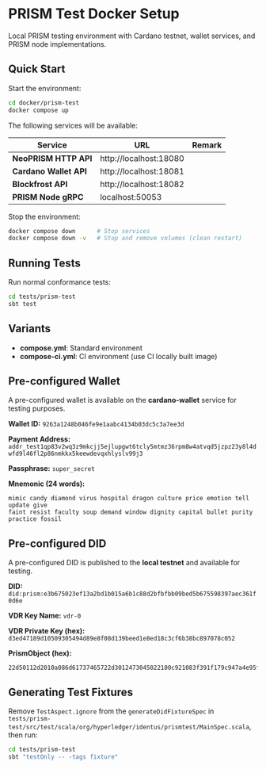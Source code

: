 # PRISM Test Docker Setup

Local PRISM testing environment with Cardano testnet, wallet services, and PRISM node implementations.

## Quick Start

Start the environment:

```sh
cd docker/prism-test
docker compose up
```

The following services will be available:

| Service                | URL                    | Remark                    |
|------------------------|------------------------|---------------------------|
| **NeoPRISM HTTP API**  | http://localhost:18080 |                           |
| **Cardano Wallet API** | http://localhost:18081 |                           |
| **Blockfrost API**     | http://localhost:18082 |                           |
| **PRISM Node gRPC**    | localhost:50053        |                           |

Stop the environment:

```sh
docker compose down      # Stop services
docker compose down -v   # Stop and remove volumes (clean restart)
```

## Running Tests

Run normal conformance tests:

```sh
cd tests/prism-test
sbt test
```

## Variants

- **compose.yml**: Standard environment
- **compose-ci.yml**: CI environment (use CI locally built image)

## Pre-configured Wallet

A pre-configured wallet is available on the **cardano-wallet** service for testing purposes.

**Wallet ID:** `9263a1248b046fe9e1aabc4134b03dc5c3a7ee3d`

**Payment Address:** `addr_test1qp83v2wq3z9mkcjj5ejlupgwt6tcly5mtmz36rpm8w4atvqd5jzpz23y8l4dwfd9l46fl2p86nmkkx5keewdevqxhlyslv99j3`

**Passphrase:** `super_secret`

**Mnemonic (24 words):**
```
mimic candy diamond virus hospital dragon culture price emotion tell update give
faint resist faculty soup demand window dignity capital bullet purity practice fossil
```

## Pre-configured DID

A pre-configured DID is published to the **local testnet** and available for testing.

**DID:** `did:prism:e3b675023ef13a2bd1b015a6b1c88d2bfbfbb09bed5b675598397aec361f0d6e`

**VDR Key Name:** `vdr-0`

**VDR Private Key (hex):** `d3ed47189d10509305494d89e8f08d139beed1e8ed18c3cf6b38bc897078c052`

**PrismObject (hex):**
```
22d50112d2010a086d61737465722d3012473045022100c921083f391f179c947a4e95f8ed226870c32557565f8adba52daebcf47ce5b3022019f8632237331c5183d5ee6d192b617637848e32ce5d26c12dd2a86890b8bd041a7d0a7b0a79123c0a086d61737465722d3010014a2e0a09736563703235366b31122103b20404f350d87eec98982131c176acfea520f26f8901fe08b619a56a0dd9e41712390a057664722d3010084a2e0a09736563703235366b31122102647aff70cfd5d510ec369c512da85faef95803db30bb47499a28c08a590186ac
```

## Generating Test Fixtures

Remove `TestAspect.ignore` from the `generateDidFixtureSpec` in `tests/prism-test/src/test/scala/org/hyperledger/identus/prismtest/MainSpec.scala`, then run:

```sh
cd tests/prism-test
sbt "testOnly -- -tags fixture"
```
